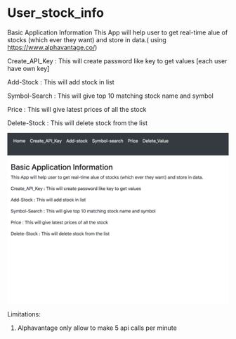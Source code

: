 # User_stock_info
Basic Application Information 
This App will help user to get real-time alue of stocks (which ever they want) and store in data.( using https://www.alphavantage.co/) 

Create_API_Key : This will create password like key to get values [each user have own key] 

Add-Stock : This will add stock in list

Symbol-Search : This will give top 10 matching stock name and symbol

Price : This will give latest prices of all the stock

Delete-Stock : This will delete stock from the list

<img src= "Flask_AlphaVantage_API/images/Screen%20Shot%202020-02-16%20at%209.48.04%20AM.png" width="700px">

Limitations:
1. Alphavantage only allow to make 5 api calls per minute 
